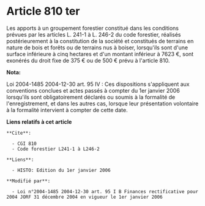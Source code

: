 # Article 810 ter

Les apports à un groupement forestier constitué dans les conditions prévues par les articles L. 241-1 à L. 246-2 du code
forestier, réalisés postérieurement à la constitution de la société et constitués de terrains en nature de bois et forêts ou
de terrains nus à boiser, lorsqu'ils sont d'une surface inférieure à cinq hectares et d'un montant inférieur à 7623 €, sont
exonérés du droit fixe de 375 € ou de 500 € prévu à l'article 810.

**Nota:**

Loi 2004-1485 2004-12-30 art. 95 IV : Ces dispositions s'appliquent aux conventions conclues et actes passés à compter du 1er
janvier 2006 lorsqu'ils sont obligatoirement déclarés ou soumis à la formalité de l'enregistrement, et dans les autres cas,
lorsque leur présentation volontaire à la formalité intervient à compter de cette date.

**Liens relatifs à cet article**

	**Cite**:

	  - CGI 810
	  - Code forestier L241-1 à L246-2

	**Liens**:

	  - HISTO: Edition du 1er janvier 2006

	**Modifié par**:

	  - Loi n°2004-1485 2004-12-30 art. 95 I B Finances rectificative pour 2004 JORF 31 décembre 2004 en vigueur le 1er janvier 2006
